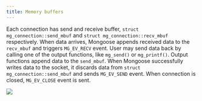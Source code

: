```yaml
---
title: Memory buffers
---
```


Each connection has send and receive buffer, `struct mg_connection::send_mbuf`
and `struct mg_connection::recv_mbuf` respectively.  When data arrives,
Mongoose appends received data to the `recv_mbuf` and triggers `MG_EV_RECV`
event. User may send data back by calling one of the output functions, like
`mg_send()` or `mg_printf()`. Output functions append data to the `send_mbuf`.
When Mongoose successfully writes data to the socket, it discards data from
`struct mg_connection::send_mbuf` and sends `MG_EV_SEND` event. When connection
is closed, `MG_EV_CLOSE` event is sent.

![](../../static/img/mongoose/mbuf.png)

